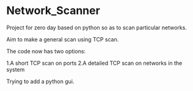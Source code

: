 # Network_Scanner

Project for zero day based on python so as to scan particular networks. 

Aim to make a general scan using TCP scan. 

The code now has two options:

  1.A short TCP scan on ports
  2.A detailed TCP scan on networks in the system
  
  
  Trying to add a python gui.
